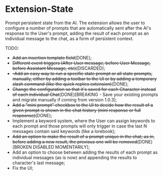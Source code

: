 # Extension-State
Prompt persistent state from the AI.
The extension allows the user to configure a number of prompts that are automatically sent after the AI's response to the User's prompt, adding the result of each prompt as an individual message to the chat, as a form of persistent context.

TODO:
 - ~~Add an insertion template field~~(DONE);
 - ~~Different event triggers (After User message, before User Message, before Assistant Message, etc)~~(DISCARDED);
 - ~~-Add an easy way to run a specific state prompt or all state prompts, manually, either by adding a toolbar to the UI or by adding a temporary slash command (like the quick replies extension)~~(DONE);
 - ~~Change the configuration so that it's saved for each Character instead of each individual Chat~~(DONE)[BREAKING - Save your existing prompts and migrate manually if coming from version 1.0.3];
 - ~~Add a "mini prompt" checkbox to the UI to decide how the result of a given prompt is shown in the chat history (mini response or full resposnse)~~(DONE);
 - Implement a keyword system, where the User can assign keywords to each prompt and those prompts will only trigger in case the last N messages contain said keywords (like a lorebook);
 - ~~Add an option to make the result of a prompt unique in the chat, as in, before adding a new result, the previous one will be removed~~(DONE)[BROKEN DISABLED MOMENTARILY];
 - Add an option to choose between adding the results of each prompt as individual messages (as is now) and appending the results to character's last message;
 - Fix the UI;